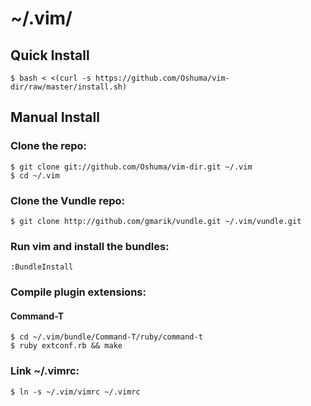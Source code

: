 # ~/.vim/

## Quick Install

    $ bash < <(curl -s https://github.com/Oshuma/vim-dir/raw/master/install.sh)

## Manual Install

### Clone the repo:

    $ git clone git://github.com/Oshuma/vim-dir.git ~/.vim
    $ cd ~/.vim

### Clone the Vundle repo:

    $ git clone http://github.com/gmarik/vundle.git ~/.vim/vundle.git

### Run vim and install the bundles:

    :BundleInstall

### Compile plugin extensions:

#### Command-T

    $ cd ~/.vim/bundle/Command-T/ruby/command-t
    $ ruby extconf.rb && make

### Link ~/.vimrc:

    $ ln -s ~/.vim/vimrc ~/.vimrc
